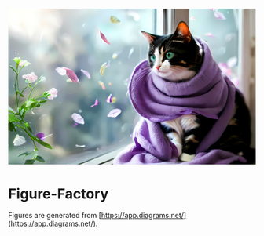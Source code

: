 ![Cover](Fig_CS/dream_generated.jpg)
# Figure-Factory
Figures are generated from [https://app.diagrams.net/](https://app.diagrams.net/).
